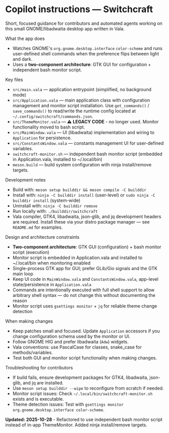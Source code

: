 <!-- Guidance for AI coding agents working on the Switchcraft repo. -->

# Copilot instructions — Switchcraft

Short, focused guidance for contributors and automated agents working on this small GNOME/libadwaita desktop app written in Vala.

What the app does
- Watches GNOME's `org.gnome.desktop.interface` `color-scheme` and runs user-defined shell commands when the preference flips between light and dark.
- Uses a **two-component architecture**: GTK GUI for configuration + independent bash monitor script.

Key files
- `src/main.vala` — application entrypoint (simplified, no background mode)
- `src/Application.vala` — main application class with configuration management and monitor script installation. Use `get_commands()` / `save_commands()` to read/write the runtime config located at `~/.config/switchcraft/commands.json`.
- `src/ThemeMonitor.vala` — ⚠️ **LEGACY CODE** - no longer used. Monitor functionality moved to bash script.
- `src/MainWindow.vala` — UI (libadwaita) implementation and wiring to `Application` for persistence.
- `src/ConstantsWindow.vala` — constants management UI for user-defined variables.
- `switchcraft-monitor.sh` — independent bash monitor script (embedded in Application.vala, installed to ~/.local/bin)
- `meson.build` — build system configuration with ninja install/remove targets.

Development notes
- Build with: `meson setup builddir && meson compile -C builddir`
- Install with: `ninja -C builddir install` (user-level) or `sudo ninja -C builddir install` (system-wide)
- Uninstall with: `ninja -C builddir remove`
- Run locally with: `./builddir/switchcraft`
- Vala compiler, GTK4, libadwaita, json-glib, and jq development headers are required. Install these via your distro package manager — see `README.md` for examples.

Design and architecture constraints
- **Two-component architecture**: GTK GUI (configuration) + bash monitor script (execution)
- Monitor script is embedded in Application.vala and installed to ~/.local/bin when monitoring enabled
- Single-process GTK app for GUI; prefer GLib/Gio signals and the GTK main loop
- Keep UI code in `MainWindow.vala` and `ConstantsWindow.vala`, app-level state/persistence in `Application.vala`
- Commands are intentionally executed with full shell support to allow arbitrary shell syntax — do not change this without documenting the reason
- Monitor script uses `gsettings monitor` + `jq` for reliable theme change detection

When making changes
- Keep patches small and focused. Update `Application` accessors if you change configuration schema used by the monitor or UI.
- Follow GNOME HIG and prefer libadwaita (`Adw`) widgets.
- Vala conventions: use PascalCase for classes, snake_case for methods/variables.
- Test both GUI and monitor script functionality when making changes.

Troubleshooting for contributors
- If build fails, ensure development packages for GTK4, libadwaita, json-glib, and jq are installed.
- Use `meson setup builddir --wipe` to reconfigure from scratch if needed.
- Monitor script issues: Check `~/.local/bin/switchcraft-monitor.sh` exists and is executable.
- Theme detection issues: Test with `gsettings monitor org.gnome.desktop.interface color-scheme`.

**Updated: 2025-10-28** - Refactored to use independent bash monitor script instead of in-app ThemeMonitor. Added ninja install/remove targets.
